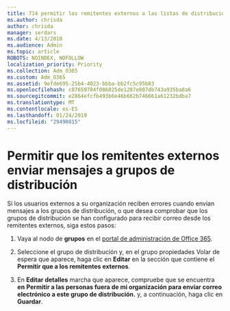 ```yaml
---
title: 714 permitir los remitentes externos a las listas de distribución de correo electrónico
ms.author: chrisda
author: chrisda
manager: serdars
ms.date: 4/13/2018
ms.audience: Admin
ms.topic: article
ROBOTS: NOINDEX, NOFOLLOW
localization_priority: Priority
ms.collection: Adm_O365
ms.custom: Adm_O365
ms.assetid: 9efde695-25b4-4023-bbba-bb2fc5c95b83
ms.openlocfilehash: c87659704f086025de1287e807db743a935ba8a6
ms.sourcegitcommit: e2864efcfb493b6e46b662b746661a61232bdba7
ms.translationtype: MT
ms.contentlocale: es-ES
ms.lasthandoff: 01/24/2019
ms.locfileid: "29490815"
---
```

# <a name="allow-external-senders-to-send-messages-to-distribution-groups"></a>Permitir que los remitentes externos enviar mensajes a grupos de distribución

Si los usuarios externos a su organización reciben errores cuando envían mensajes a los grupos de distribución, o que desea comprobar que los grupos de distribución se han configurado para recibir correo desde los remitentes externos, siga estos pasos:
  
1. Vaya al nodo de **grupos** en el [portal de administración de Office 365](https://portal.office.com/adminportal/home#/groups).
    
2. Seleccione el grupo de distribución y, en el grupo propiedades Volar de espera que aparece, haga clic en **Editar** en la sección que contiene el **Permitir que a los remitentes externos**.
    
3. En **Editar detalles** marcha que aparece, compruebe que se encuentra **en** **Permitir a las personas fuera de mi organización para enviar correo electrónico a este grupo de distribución.** y, a continuación, haga clic en **Guardar**.
    

